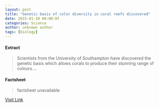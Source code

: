 ```yaml
---
layout: post
title: "Genetic basis of color diversity in coral reefs discovered"
date: 2015-01-30 00:00:07
categories: Science
author: unknown author
tags: [biology]
---
```



#### Extract
>Scientists from the University of Southampton have discovered the genetic basis which allows corals to produce their stunning range of colours....

#### Factsheet
>factsheet unavailable

[Visit Link](http://phys.org/news341775678.html)


